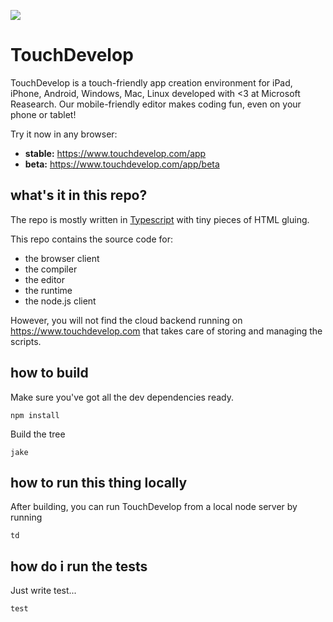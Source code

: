 ![](https://az31353.vo.msecnd.net/c04/uxoj.png)
# TouchDevelop

TouchDevelop is a touch-friendly app creation environment for iPad, iPhone, Android, Windows, Mac, Linux developed with <3 at Microsoft Reasearch. Our mobile-friendly editor makes coding fun, even on your phone or tablet!

Try it now in any browser:
* **stable:** https://www.touchdevelop.com/app
* **beta:** https://www.touchdevelop.com/app/beta


## what's it in this repo?

The repo is mostly written in [Typescript](http://www.typescriptlang.org/) with tiny pieces
of HTML gluing.

This repo contains the source code for:
* the browser client
 * the compiler
 * the editor
 * the runtime
* the node.js client

However, you will not find the cloud backend running on
https://www.touchdevelop.com that takes care of storing and managing the scripts.

## how to build

Make sure you've got all the dev dependencies ready.

    npm install

Build the tree

    jake

## how to run this thing locally

After building, you can run TouchDevelop from a local node server by running

    td

## how do i run the tests

Just write test...

    test
